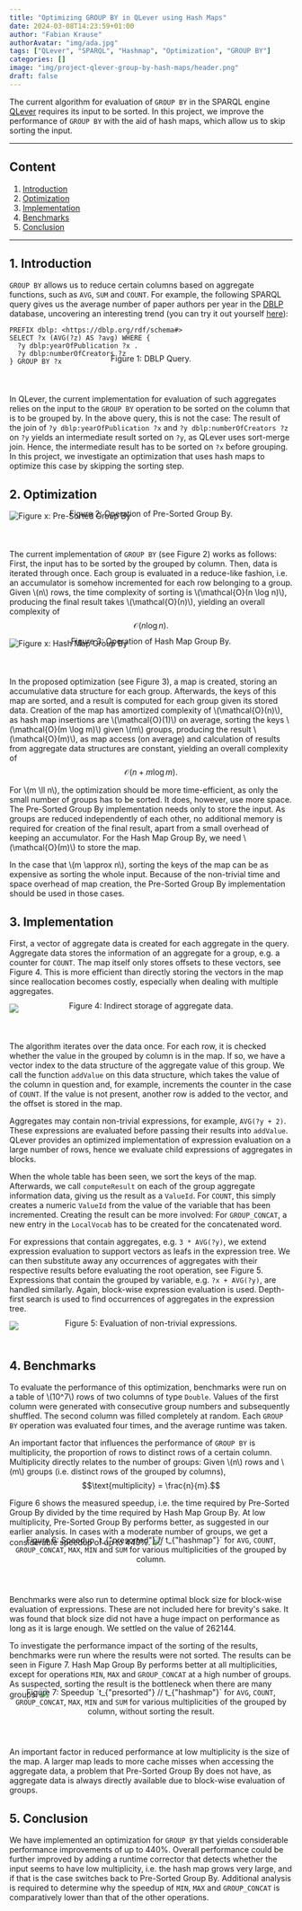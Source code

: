 ```yaml
---
title: "Optimizing GROUP BY in QLever using Hash Maps"
date: 2024-03-08T14:23:59+01:00
author: "Fabian Krause"
authorAvatar: "img/ada.jpg"
tags: ["QLever", "SPARQL", "Hashmap", "Optimization", "GROUP BY"]
categories: []
image: "img/project-qlever-group-by-hash-maps/header.png"
draft: false
---
```


The current algorithm for evaluation of `GROUP BY` in the SPARQL engine
<a href="https://qlever.cs.uni-freiburg.de/" target="_blank">QLever</a> requires its input to be sorted.
In this project, we improve the performance of `GROUP BY` with the aid of 
hash maps, which allow us to skip sorting the input.

<!--more-->
---
## Content
1. [Introduction](#1-introduction)
2. [Optimization](#2-optimization)
3. [Implementation](#3-implementation)
4. [Benchmarks](#4-benchmarks)
5. [Conclusion](#5-conclusion)
----
## 1. Introduction
`GROUP BY` allows us to reduce certain columns based on aggregate functions, such as `AVG`, `SUM` and `COUNT`.
For example, the following SPARQL query gives us the average number of paper authors per year in the <a href="https://dblp.org/" target="_blank">DBLP</a>
database, uncovering an interesting trend (you can try it out yourself <a href="https://qlever.cs.uni-freiburg.de/dblp/?query=PREFIX+dblp%3A+%3Chttps%3A%2F%2Fdblp.org%2Frdf%2Fschema%23%3E%0ASELECT+%3Fx+%28AVG%28%3Fz%29+AS+%3Favg%29+WHERE+%7B%0A++%3Fy+dblp%3AyearOfPublication+%3Fx+.%0A++%3Fy+dblp%3AnumberOfCreators+%3Fz%0A%7D+GROUP+BY+%3Fx%0A" target="_blank">here</a>): 
```sparql
PREFIX dblp: <https://dblp.org/rdf/schema#>
SELECT ?x (AVG(?z) AS ?avg) WHERE {
  ?y dblp:yearOfPublication ?x .
  ?y dblp:numberOfCreators ?z
} GROUP BY ?x
```
<center style="margin-top:-35px;margin-bottom:55px;">Figure 1: DBLP Query.</center>

In QLever, the current implementation for evaluation of such aggregates relies on the input to the `GROUP BY`
operation to be sorted on the column that is to be grouped by. In the above query, this is not the case:
The result of the join of `?y dblp:yearOfPublication ?x` and `?y dblp:numberOfCreators ?z` on `?y` yields an intermediate
result sorted on `?y`, as QLever uses sort-merge join. Hence, the intermediate result has to be sorted on `?x` before grouping. 
In this project, we investigate an optimization that uses hash maps to optimize this case
by skipping the sorting step.

## 2. Optimization
![Figure x: Pre-Sorted Group By](/img/project-qlever-group-by-hash-maps/ClassicGroupBy.drawio.png)
<center style="margin-top:-35px;margin-bottom:55px;">Figure 2: Operation of Pre-Sorted Group By.</center>

The current implementation of `GROUP BY` (see Figure 2) works as follows: First, the input has to be sorted by the grouped by column. Then, data is iterated through once. Each group is evaluated in a reduce-like fashion, i.e. an accumulator is somehow incremented for each row belonging to a group. Given \\(n\\) rows, the time complexity of sorting is \\(\mathcal{O}(n \log n)\\), producing the final result takes \\(\mathcal{O}(n)\\), yielding an overall complexity of $$\mathcal{O}(n \log n).$$

![Figure x: Hash Map Group By](/img/project-qlever-group-by-hash-maps/HashMapGroupBy.drawio.png)
<center style="margin-top:-35px;margin-bottom:55px;">Figure 3: Operation of Hash Map Group By.</center>

In the proposed optimization (see Figure 3), a map is created, storing an accumulative data structure for each group. 
Afterwards, the keys of this map are sorted, and a result is computed for each group given its stored data. Creation of the map has amortized
complexity of \\(\mathcal{O}(n)\\), as hash map insertions are \\(\mathcal{O}(1)\\) on average, 
sorting the keys \\(\mathcal{O}(m \log m)\\) given \\(m\\) groups, producing the result \\(\mathcal{O}(m)\\), as map access (on average) and calculation of results from
aggregate data structures
are constant, yielding
an overall complexity of $$\mathcal{O}(n + m \log m).$$

For \\(m \ll n\\), the optimization should be more time-efficient, as only the small number of groups has to be sorted.
It does, however, use more space. The Pre-Sorted Group By implementation needs only to store the input. As groups
are reduced independently of each other, no additional memory is required for creation of the final result, apart from
a small overhead of keeping an accumulator. For the Hash Map Group By, we need \\(\mathcal{O}(m)\\) to store the map.

In the case that \\(m \approx n\\), sorting the keys of the map can be as expensive as sorting the whole input.
Because of the non-trivial time and space overhead of map creation, the Pre-Sorted Group By implementation should be used in those cases.


## 3. Implementation
First, a vector of aggregate data is created for each aggregate in the query. Aggregate data stores the information of an aggregate for a group, e.g. a counter for `COUNT`. 
The map itself only stores offsets to these vectors, see Figure 4. This is more efficient than directly storing the vectors in the map since reallocation becomes costly,
especially when dealing with multiple aggregates.

<img src="/img/project-qlever-group-by-hash-maps/MapVectors.drawio.png" style="max-width: 800px;"></img>
<center style="margin-top:-35px;margin-bottom:55px;">Figure 4: Indirect storage of aggregate data.</center>

The algorithm iterates over the data once. For each row, it is checked whether the value in the grouped by column is in the map. If so, we have a vector index to the data structure of the aggregate value of this group. We call the function `addValue` on this data structure, which takes the value of the column in question and, for example, increments the counter in the case of `COUNT`. If the value is not present, another row is added to the vector, and the offset is stored in the map.

Aggregates may contain non-trivial expressions, for example, `AVG(?y + 2)`.
These expressions are evaluated before passing their results into `addValue`.
QLever provides an optimized implementation of expression evaluation on a large number of rows,
hence we evaluate child expressions of aggregates in blocks.

When the whole table has been seen, we sort the keys of the map. Afterwards, we call `computeResult` on each of the group aggregate information data, giving us the result as a `ValueId`. For `COUNT`, this simply creates a numeric `ValueId` from the value of the variable that has been incremented.
Creating the result can be more involved: For `GROUP_CONCAT`, a new entry in the `LocalVocab` has to be created
for the concatenated word.

For expressions that contain aggregates, e.g. `3 * AVG(?y)`, we extend expression evaluation
to support vectors as leafs in the expression tree. We can then
substitute away any occurrences of aggregates with their respective results before
evaluating the root operation, see Figure 5. Expressions that contain the grouped by variable, e.g. `?x + AVG(?y)`, are handled similarly. Again, block-wise expression evaluation is used.
Depth-first search is used to find occurrences of aggregates in the expression tree.

<img src="/img/project-qlever-group-by-hash-maps/Substitution.drawio.png" style="max-width: 800px;"></img>
<center style="margin-top:-35px;margin-bottom:55px;">Figure 5: Evaluation of non-trivial expressions.</center>

## 4. Benchmarks
To evaluate the performance of this optimization, benchmarks were run on
a table of
\\(10^7\\) rows of two columns of type `Double`. Values of the first column were generated
with consecutive group numbers and subsequently shuffled.
The second column was filled completely at random. Each `GROUP BY` operation was
evaluated four times, and the average runtime was taken. 

An important factor that influences the performance of `GROUP BY` is multiplicity, the proportion of rows to distinct rows of a certain column. Multiplicity directly
relates to the number of groups: Given \\(n\\) rows and \\(m\\) groups (i.e. distinct rows of the grouped by columns), 
$$\text{multiplicity} = \frac{n}{m}.$$

Figure 6 shows the measured speedup, i.e. the time required by Pre-Sorted Group By divided by the time required by Hash Map Group By. At low multiplicity, Pre-Sorted Group By performs better, as suggested in our earlier analysis. In cases with a moderate number of groups, we get a considerable speedup of up to 440%.
<img src="/img/project-qlever-group-by-hash-maps/speedup.png" style="max-width: 800px;"></img>
<center style="margin-top:-35px;margin-bottom:55px;">Figure 6: Speedup `t_{"presorted"} // t_{"hashmap"}` for <code>AVG</code>, <code>COUNT</code>,
<code>GROUP_CONCAT</code>, <code>MAX</code>, <code>MIN</code> and <code>SUM</code> for various multiplicities of the grouped by column.</center>

Benchmarks were also run to determine optimal block size for block-wise evaluation of
expressions. These are not included here for brevity's sake. It was found
that block size did not have a huge impact on performance as long as it is large enough.
We settled on the value of 262144.

To investigate the performance impact of the sorting of the results,
benchmarks were run where the results were not sorted. The results can be seen in Figure 7. Hash Map Group By performs
better at all multiplicities, except for operations `MIN`, `MAX` and `GROUP_CONCAT` at a high number of groups.
As suspected, sorting the result is the bottleneck when there are many groups.
<img src="/img/project-qlever-group-by-hash-maps/speedup_no_sorting.png" style="max-width: 800px;"></img>
<center style="margin-top:-35px;margin-bottom:55px;">Figure 7: Speedup `t_{"presorted"} // t_{"hashmap"}` for <code>AVG</code>, <code>COUNT</code>,
<code>GROUP_CONCAT</code>, <code>MAX</code>, <code>MIN</code> and <code>SUM</code> for various multiplicities of the grouped by column, without sorting
the result.</center>

An important factor in reduced performance at low multiplicity is the size of the map.
A larger map leads to more cache misses when accessing the aggregate data,
a problem that Pre-Sorted Group By does not have, as aggregate data is always directly available due
to block-wise evaluation of groups.

## 5. Conclusion
We have implemented an optimization for `GROUP BY` that yields considerable performance improvements of up to 440%.
Overall performance could be further improved by adding a runtime corrector that detects whether the input
seems to have low multiplicity, i.e. the hash map grows very large, and if that is the case switches back to
Pre-Sorted Group By. Additional analysis is required to determine why the speedup of `MIN`, `MAX` and `GROUP_CONCAT`
is comparatively lower than that of the other operations.